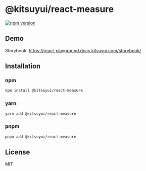 # @kitsuyui/react-measure

[![npm version](https://badge.fury.io/js/@kitsuyui%2Freact-measure.svg)](https://badge.fury.io/js/@kitsuyui%2Freact-measure)

## Demo

Storybook: https://react-playground.docs.kitsuyui.com/storybook/

## Installation

### npm

```sh
npm install @kitsuyui/react-measure
```

### yarn

```sh
yarn add @kitsuyui/react-measure
```

### pnpm

```sh
pnpm add @kitsuyui/react-measure
```

## License

MIT
